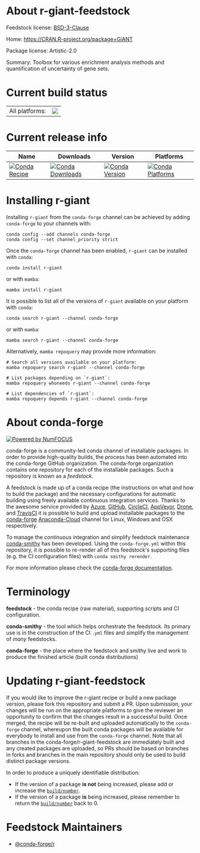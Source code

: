 About r-giant-feedstock
=======================

Feedstock license: [BSD-3-Clause](https://github.com/conda-forge/r-giant-feedstock/blob/main/LICENSE.txt)

Home: https://CRAN.R-project.org/package=GiANT

Package license: Artistic-2.0

Summary: Toolbox for various enrichment analysis methods and quantification of uncertainty of gene sets.

Current build status
====================


<table><tr><td>All platforms:</td>
    <td>
      <a href="https://dev.azure.com/conda-forge/feedstock-builds/_build/latest?definitionId=1194&branchName=main">
        <img src="https://dev.azure.com/conda-forge/feedstock-builds/_apis/build/status/r-giant-feedstock?branchName=main">
      </a>
    </td>
  </tr>
</table>

Current release info
====================

| Name | Downloads | Version | Platforms |
| --- | --- | --- | --- |
| [![Conda Recipe](https://img.shields.io/badge/recipe-r--giant-green.svg)](https://anaconda.org/conda-forge/r-giant) | [![Conda Downloads](https://img.shields.io/conda/dn/conda-forge/r-giant.svg)](https://anaconda.org/conda-forge/r-giant) | [![Conda Version](https://img.shields.io/conda/vn/conda-forge/r-giant.svg)](https://anaconda.org/conda-forge/r-giant) | [![Conda Platforms](https://img.shields.io/conda/pn/conda-forge/r-giant.svg)](https://anaconda.org/conda-forge/r-giant) |

Installing r-giant
==================

Installing `r-giant` from the `conda-forge` channel can be achieved by adding `conda-forge` to your channels with:

```
conda config --add channels conda-forge
conda config --set channel_priority strict
```

Once the `conda-forge` channel has been enabled, `r-giant` can be installed with `conda`:

```
conda install r-giant
```

or with `mamba`:

```
mamba install r-giant
```

It is possible to list all of the versions of `r-giant` available on your platform with `conda`:

```
conda search r-giant --channel conda-forge
```

or with `mamba`:

```
mamba search r-giant --channel conda-forge
```

Alternatively, `mamba repoquery` may provide more information:

```
# Search all versions available on your platform:
mamba repoquery search r-giant --channel conda-forge

# List packages depending on `r-giant`:
mamba repoquery whoneeds r-giant --channel conda-forge

# List dependencies of `r-giant`:
mamba repoquery depends r-giant --channel conda-forge
```


About conda-forge
=================

[![Powered by
NumFOCUS](https://img.shields.io/badge/powered%20by-NumFOCUS-orange.svg?style=flat&colorA=E1523D&colorB=007D8A)](https://numfocus.org)

conda-forge is a community-led conda channel of installable packages.
In order to provide high-quality builds, the process has been automated into the
conda-forge GitHub organization. The conda-forge organization contains one repository
for each of the installable packages. Such a repository is known as a *feedstock*.

A feedstock is made up of a conda recipe (the instructions on what and how to build
the package) and the necessary configurations for automatic building using freely
available continuous integration services. Thanks to the awesome service provided by
[Azure](https://azure.microsoft.com/en-us/services/devops/), [GitHub](https://github.com/),
[CircleCI](https://circleci.com/), [AppVeyor](https://www.appveyor.com/),
[Drone](https://cloud.drone.io/welcome), and [TravisCI](https://travis-ci.com/)
it is possible to build and upload installable packages to the
[conda-forge](https://anaconda.org/conda-forge) [Anaconda-Cloud](https://anaconda.org/)
channel for Linux, Windows and OSX respectively.

To manage the continuous integration and simplify feedstock maintenance
[conda-smithy](https://github.com/conda-forge/conda-smithy) has been developed.
Using the ``conda-forge.yml`` within this repository, it is possible to re-render all of
this feedstock's supporting files (e.g. the CI configuration files) with ``conda smithy rerender``.

For more information please check the [conda-forge documentation](https://conda-forge.org/docs/).

Terminology
===========

**feedstock** - the conda recipe (raw material), supporting scripts and CI configuration.

**conda-smithy** - the tool which helps orchestrate the feedstock.
                   Its primary use is in the construction of the CI ``.yml`` files
                   and simplify the management of *many* feedstocks.

**conda-forge** - the place where the feedstock and smithy live and work to
                  produce the finished article (built conda distributions)


Updating r-giant-feedstock
==========================

If you would like to improve the r-giant recipe or build a new
package version, please fork this repository and submit a PR. Upon submission,
your changes will be run on the appropriate platforms to give the reviewer an
opportunity to confirm that the changes result in a successful build. Once
merged, the recipe will be re-built and uploaded automatically to the
`conda-forge` channel, whereupon the built conda packages will be available for
everybody to install and use from the `conda-forge` channel.
Note that all branches in the conda-forge/r-giant-feedstock are
immediately built and any created packages are uploaded, so PRs should be based
on branches in forks and branches in the main repository should only be used to
build distinct package versions.

In order to produce a uniquely identifiable distribution:
 * If the version of a package **is not** being increased, please add or increase
   the [``build/number``](https://docs.conda.io/projects/conda-build/en/latest/resources/define-metadata.html#build-number-and-string).
 * If the version of a package **is** being increased, please remember to return
   the [``build/number``](https://docs.conda.io/projects/conda-build/en/latest/resources/define-metadata.html#build-number-and-string)
   back to 0.

Feedstock Maintainers
=====================

* [@conda-forge/r](https://github.com/conda-forge/r/)

